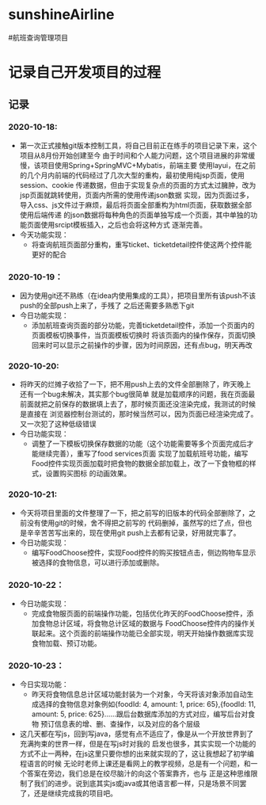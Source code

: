 # sunshineAirline
 #航班查询管理项目
# 记录自己开发项目的过程
## 记录
###  2020-10-18:
* 第一次正式接触git版本控制工具，将自己目前正在练手的项目记录下来，这个项目从8月份开始创建至今
由于时间和个人能力问题，这个项目进展的非常缓慢，该项目使用Spring+SpringMVC+Mybatis，前端主要
使用layui，在之前的几个月内前端的代码经过了几次大型的重构，最初使用纯jsp页面，使用session、cookie
传递数据，但由于实现复杂点的页面的方式太过臃肿，改为jsp页面就跳转使用，页面内所需的使用传递json数据
实现，因为页面过多，导入css、js文件过于麻烦，最后将页面全部重构为html页面，获取数据全部使用后端传递
的json数据将每种角色的页面单独写成一个页面，其中单独的功能页面使用srcipt模板插入，之后也会将这种方式
逐渐完善。
* 今天功能实现：
    * 将查询航班页面部分重构，重写ticket、ticketdetail控件使这两个控件能更好的配合
### 2020-10-19：
* 因为使用git还不熟练（在idea内使用集成的工具），把项目里所有该push不该push的全部push上来了，手残了
  之后还需要多熟悉下git
* 今日功能实现：
    * 添加航班查询页面的部分功能，完善ticketdetail控件，添加一个页面内的页面模板切换事件，当页面模板切换时
   将该页面内的操作保存，页面切换回来时可以显示之前操作的步骤，因为时间原因，还有点bug，明天再改
### 2020-10-20:
* 将昨天的烂摊子收拾了一下，把不用push上去的文件全部删除了，昨天晚上还有一个bug未解决，其实那个bug很简单
就是加载顺序的问题，我在页面最前面就把之前保存的数据填上去了，那时候页面还没渲染完成，我测试的时候是直接在
浏览器控制台测试的，那时候当然可以，因为页面已经渲染完成了。又一次犯了这种低级错误
* 今日功能实现：
    * 调整了一下模板切换保存数据的功能（这个功能需要等多个页面完成后才能继续完善），重写了food services页面
     实现了加载航班号功能，编写Food控件实现页面加载时把食物的数据全部加载上，改了一下食物框的样式，设置购买图标
     的动画效果。
     
### 2020-10-21:
* 今天将项目里面的文件整理了一下，把之前写的旧版本的代码全部删除了，之前没有使用git的时候，舍不得把之前写的
代码删掉，虽然写的烂了点，但也是辛辛苦苦写出来的，现在使用git push上去都有记录，好用就完事了。
* 今日功能实现：
    * 编写FoodChoose控件，实现Food控件的购买按钮点击，侧边购物车显示被选择的食物信息，可以进行添加或删除。
### 2020-10-22：
* 今日功能实现：
    * 完成食物服页面的前端操作功能，包括优化昨天的FoodChoose控件，添加食物总计区域，将食物总计区域的数据与
FoodChoose控件内的操作关联起来。这个页面的前端操作功能已全部实现，明天开始操作数据库实现食物加载、预订功能。
### 2020-10-23：
* 今日实现功能：
    * 昨天将食物信息总计区域功能封装为一个对象，今天将该对象添加自动生成选择的食物信息对象例如{foodId: 4, 
amount: 1, price: 65},{foodId: 11, amount: 5, price: 625}……跟后台数据库添加的方式对应，编写后台对食物
预订信息表的增、删、查操作，以及对应的各个层级
* 这几天都在写js，回到写java，感觉有点不适应了，像是从一个开放世界到了充满拘束的世界一样，但是在写js时对我的
启发也很多，其实实现一个功能的方式不止一两种，在js这里只要你想的出来就实现的了，这让我想起了初学编程语言的时候
无论时老师上课还是看网上的教学视频，总是有一个问题，和一个答案在旁边，我们总是在绞尽脑汁的向这个答案靠齐，也与
正是这种思维限制了我们的进步。说到底其实js或java或其他语言都一样，只是场景不同罢了，还是继续完成我的项目吧。
